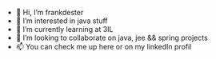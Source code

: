 - 👋 Hi, I’m frankdester
- 👀 I’m interested in java stuff
- 🌱 I’m currently learning at 3IL
- 💞️ I’m looking to collaborate on java, jee && spring projects
- 📫 You can check me up here or on my linkedIn profil

<!---
frankdester/frankdester is a ✨ special ✨ repository because its `README.md` (this file) appears on your GitHub profile.
You can click the Preview link to take a look at your changes.
--->
